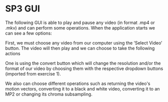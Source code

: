 # SP3 GUI

The following GUI is able to play and pause any video (in format .mp4 or .mkv) and can perform some operations.
When the application starts we can see a few options:


First, we must choose any video from our computer using the ‘Select Video’ button.
The video will then play and we can choose to take the following actions















One is using the convert button which will change the resolution and/or the format of our video by choosing them with the respective dropdown buttons (imported from exercise 1).


We also can choose different operations such as returning the video's motion vectors, converting it to a black and white video, converting it to an MP2 or changing its chroma subsampling.


